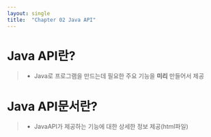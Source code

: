 ```yaml
---
layout: single
title:  "Chapter 02 Java API"
---
```


# Java API란?
> - Java로 프로그램을 만드는데 필요한 주요 기능을 **미리** 만들어서 제공

# Java API문서란?
> - JavaAPI가 제공하는 기능에 대한 상세한 정보 제공(html파일)
